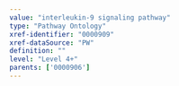 ```yaml
---
value: "interleukin-9 signaling pathway"
type: "Pathway Ontology"
xref-identifier: "0000909"
xref-dataSource: "PW"
definition: ""
level: "Level 4+"
parents: ['0000906']
---
```


